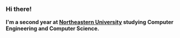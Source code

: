 ### Hi there! 

**I'm a second year at [Northeastern University](https://northeastern.edu) studying Computer Engineering and Computer Science.**
